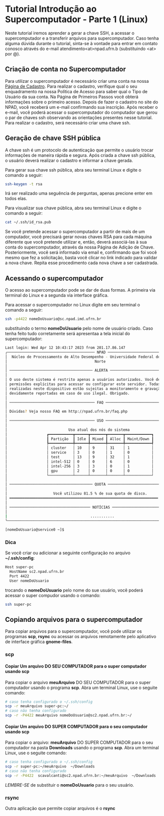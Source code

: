 # Tutorial Introdução ao Supercomputador - Parte 1 (Linux)

Neste tutorial iremos aprender a gerar a chave SSH, a acessar o supercomputador e a transferir arquivos para supercomputador. Caso tenha alguma dúvida durante o tutorial, sinta-se à vontade para entrar em contato conosco através do e-mail atendimento\<at>npad.ufrn.b (substituindo \<at> por @).

## Criação de conta no Supercomputador

Para utilizar o supercomputador é necessário criar uma conta na nossa [Página de Cadastro](http://npad.ufrn.br/primeirospassos.php). Para realizar o cadastro, verifique qual o seu enquadramento na nossa Política de Acesso para saber qual o Tipo de Usuário da sua conta. Na Página de Primeiros Passos você obterá informações sobre o primeiro acesso. Depois de fazer o cadastro no site do NPAD, você receberá um e-mail confirmando sua inscrição. Após receber o e-mail, você poderá acessar o supercomputador do computador que gerou o par de chaves ssh observando as orientações presentes nesse tutorial. Para realizar o cadastro, será necessário criar uma chave ssh.

## Geração de chave SSH pública

A chave ssh é um protocolo de autenticação que permite o usuário trocar informações de maneira rápida e segura. Após criada a chave ssh pública, o usuário deverá realizar o cadastro e informar a chave gerada.

Para gerar sua chave ssh pública, abra seu terminal Linux e digite o comando a seguir:

```bash
ssh-keygen -t rsa
```

Irá ser realizado uma seguência de perguntas, apenas precione enter em todos elas.

Para visualizar sua chave pública, abra seu terminal Linux e digite o comando a seguir:

```bash
cat ~/.ssh/id_rsa.pub
```

Se você pretende acessar o supercomputador a partir de mais de um computador, você precisará gerar novas chaves RSA para cada máquina diferente que você pretende utilizar e, então, deverá associá-las à sua conta do supercomputador, através da nossa Página de Adição de Chave. Posteriormente, você será informado via email e, confirmando que foi você mesmo que fez a solicitação, basta você clicar no link indicado para validar a nova chave. Repita esse procedimento cada nova chave a ser cadastrada.

## Acessando o supercomputador

O acesso ao supercomputador pode se dar de duas formas. A primeira via terminal do Linux e a segunda via interface gráfica.

Para acessar o supercomputador no Linux digite em seu terminal o comando a seguir:

```bash
ssh -p4422 nomeDoUsuario@sc.npad.imd.ufrn.br
```

substituindo o termo **nomeDoUsuario** pelo nome de usuário criado. Caso tenha feito tudo corretamente será apresentaa a tela inicial do supercomputador:

```bash
Last login: Wed Apr 12 10:43:17 2023 from 201.17.86.147
╭──────────────────────────────────────── NPAD ────────────────────────────────────────╮
│  Núcleo de Processamento de Alto Desempenho - Universidade Federal do Rio Grande do  │
│                                        Norte                                         │
│                                                                                      │
│ ────────────────────────────────────── ALERTA ────────────────────────────────────── │
│                                                                                      │
│ O uso deste sistema é restrito apenas a usuários autorizados. Você deve possuir      │
│ permissões explícitas para acessar ou configurar este servidor. Todas as atividades  │
│ realizadas neste dispositivo estão sujeitas a monitoramento e gravação e poderão ser │
│ devidamente reportadas em caso de uso ilegal. Obrigado.                              │
│                                                                                      │
│ ─────────────────────────────────────── FAQ ──────────────────────────────────────── │
│                                                                                      │
│ Dúvidas? Veja nosso FAQ em http://npad.ufrn.br/faq.php                               │
│                                                                                      │
│ ─────────────────────────────────────── USO ──────────────────────────────────────── │
│                                                                                      │
│                            Uso atual dos nós do sistema                              │
│                  ┏━━━━━━━━━━━┳━━━━━━┳━━━━━━━┳━━━━━━━┳━━━━━━━━━━━━┓                   │
│                  ┃ Partição  ┃ Idle ┃ Mixed ┃ Alloc ┃ Maint/Down ┃                   │
│                  ┡━━━━━━━━━━━╇━━━━━━╇━━━━━━━╇━━━━━━━╇━━━━━━━━━━━━┩                   │
│                  │ cluster   │ 10   │ 9     │ 31    │ 1          │                   │
│                  │ service   │ 3    │ 0     │ 1     │ 0          │                   │
│                  │ test      │ 13   │ 9     │ 32    │ 1          │                   │
│                  │ intel-512 │ 0    │ 0     │ 6     │ 0          │                   │
│                  │ intel-256 │ 3    │ 3     │ 0     │ 1          │                   │
│                  │ gpu       │ 2    │ 0     │ 0     │ 0          │                   │
│                  └───────────┴──────┴───────┴───────┴────────────┘                   │
│                                                                                      │
│ ────────────────────────────────────── QUOTA ─────────────────────────────────────── │
│                                                                                      │
│                     Você utilizou 81.5 % de sua quota de disco.                      │
│ ━━━━━━━━━━━━━━━━━━━━━━━━━━━━━━━━━━━━━━━━━━━━━━━━━━━━━━━━━━━━━━━━━━━━╺━━━━━━━━━━━━━━━ │
│                                                                                      │
│ ───────────────────────────────────── NOTÍCIAS ───────────────────────────────────── │
│                                                                                      │
|                                      ...........                                     |
╰──────────────────────────────────────────────────────────────────────────────────────╯

[nomeDoUsuario@service0 ~]$
```

### Dica

Se você criar ou adicionar a seguinte configuração no arquivo **~/.ssh/config**:

```bash
Host super-pc
  HostName sc2.npad.ufrn.br
  Port 4422
  User nomeDoUsuario
```

trocando o **nomeDoUsuario** pelo nome do sue usuário, você poderá acessar o super compudor
usando o comando:

```bash
ssh super-pc
```

## Copiando arquivos para o supercomputador

Para copiar arquivos para o supercomputador, você pode utilizar os programas **scp**, **rsync** ou acessar os arquivos remotamente pelo aplicativo de interface gráfica **gnome-files**.

### scp

#### Copiar Um arquivo DO SEU COMPUTADOR para o super computador usando scp

Para copiar o arquivo **meuArquivo** DO SEU COMPUTADOR para o super computador usando o programa **scp**. Abra um terminal Linux, use o seguite comando:

```bash
# caso tenha configurado o ~/.ssh/config 
scp -r meuArquivo super-pc:~/
# caso não tenha configurado 
scp -r -P4422 meuArquivo nomeDoUsuario@sc2.npad.ufrn.br:~/
```

#### Copiar Um arquivo DO SUPER COMPUTADOR para o seu computador usando scp

Para copiar o arquivo: **meuArquivo** DO SUPER COMPUTADOR para o seu computador na pasta **Downloads** usando o programa **scp**. Abra um terminal Linux, use o seguite comando:

```bash
# caso tenha configurado o ~/.ssh/config 
scp -r super-pc:~/meuArquivo  ~/Downloads
# caso não tenha configurado 
scp -r -P4422  scavalcanti@sc2.npad.ufrn.br:~/meuArquivo  ~/Downloads
```

*LEMBRE-SE* de substituir o **nomeDoUsuario** para o seu usuário.

### rsync

Outra aplicação que permite copiar arquivos é o **rsync**


